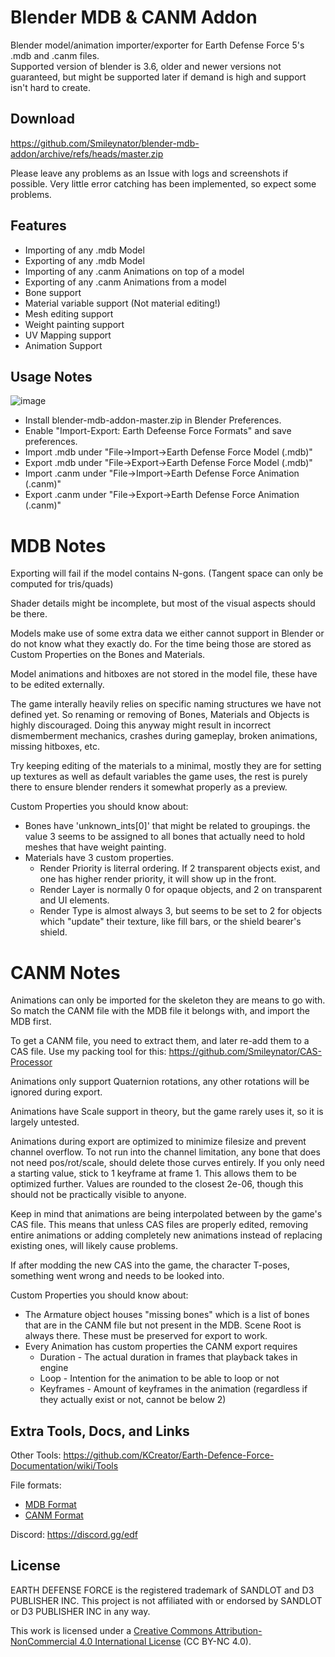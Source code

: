 # Blender MDB & CANM Addon
Blender model/animation importer/exporter for Earth Defense Force 5's .mdb and .canm files.  
Supported version of blender is 3.6, older and newer versions not guaranteed, but might be supported later if demand is high and support isn't hard to create.

## Download
https://github.com/Smileynator/blender-mdb-addon/archive/refs/heads/master.zip

Please leave any problems as an Issue with logs and screenshots if possible.
Very little error catching has been implemented, so expect some problems.

## Features
- Importing of any .mdb Model
- Exporting of any .mdb Model
- Importing of any .canm Animations on top of a model
- Exporting of any .canm Animations from a model
- Bone support
- Material variable support (Not material editing!)
- Mesh editing support
- Weight painting support
- UV Mapping support
- Animation Support

## Usage Notes
![image](https://github.com/Smileynator/blender-mdb-addon/assets/3433068/376663dc-c9ad-4190-a082-b8511b399f11)
- Install blender-mdb-addon-master.zip in Blender Preferences.
- Enable "Import-Export: Earth Defeense Force Formats" and save preferences.
- Import .mdb under "File->Import->Earth Defense Force Model (.mdb)"
- Export .mdb under "File->Export->Earth Defense Force Model (.mdb)"
- Import .canm under "File->Import->Earth Defense Force Animation (.canm)"
- Export .canm under "File->Export->Earth Defense Force Animation (.canm)"

# MDB Notes
Exporting will fail if the model contains N-gons. (Tangent space can only be computed for tris/quads)

Shader details might be incomplete, but most of the visual aspects should be there.

Models make use of some extra data we either cannot support in Blender or do not know what they exactly do. For the time being those are stored as Custom Properties on the Bones and Materials.

Model animations and hitboxes are not stored in the model file, these have to be edited externally.

The game interally heavily relies on specific naming structures we have not defined yet. So renaming or removing of Bones, Materials and Objects is highly discouraged. Doing this anyway might result in incorrect dismemberment mechanics, crashes during gameplay, broken animations, missing hitboxes, etc.

Try keeping editing of the materials to a minimal, mostly they are for setting up textures as well as default variables the game uses, the rest is purely there to ensure blender renders it somewhat properly as a preview.

Custom Properties you should know about:
- Bones have 'unknown_ints[0]' that might be related to groupings. the value 3 seems to be assigned to all bones that actually need to hold meshes that have weight painting.
- Materials have 3 custom properties.
  - Render Priority is literral ordering. If 2 transparent objects exist, and one has higher render priority, it will show up in the front.
  - Render Layer is normally 0 for opaque objects, and 2 on transparent and UI elements.
  - Render Type is almost always 3, but seems to be set to 2 for objects which "update" their texture, like fill bars, or the shield bearer's shield.
 
# CANM Notes
Animations can only be imported for the skeleton they are means to go with. So match the CANM file with the MDB file it belongs with, and import the MDB first.

To get a CANM file, you need to extract them, and later re-add them to a CAS file. Use my packing tool for this: https://github.com/Smileynator/CAS-Processor

Animations only support Quaternion rotations, any other rotations will be ignored during export.

Animations have Scale support in theory, but the game rarely uses it, so it is largely untested.

Animations during export are optimized to minimize filesize and prevent channel overflow. To not run into the channel limitation, any bone that does not need pos/rot/scale, should delete those curves entirely. If you only need a starting value, stick to 1 keyframe at frame 1. This allows them to be optimized further. Values are rounded to the closest 2e-06, though this should not be practically visible to anyone.

Keep in mind that animations are being interpolated between by the game's CAS file. This means that unless CAS files are properly edited, removing entire animations or adding completely new animations instead of replacing existing ones, will likely cause problems.

If after modding the new CAS into the game, the character T-poses, something went wrong and needs to be looked into.

Custom Properties you should know about:
- The Armature object houses "missing bones" which is a list of bones that are in the CANM file but not present in the MDB. Scene Root is always there. These must be preserved for export to work.
- Every Animation has custom properties the CANM export requires
  - Duration - The actual duration in frames that playback takes in engine
  - Loop - Intention for the animation to be able to loop or not
  - Keyframes - Amount of keyframes in the animation (regardless if they actually exist or not, cannot be below 2)


## Extra Tools, Docs, and Links
Other Tools: https://github.com/KCreator/Earth-Defence-Force-Documentation/wiki/Tools

File formats:
- [MDB Format](https://github.com/KCreator/Earth-Defence-Force-Documentation/wiki/MDB-Format)
- [CANM Format](https://github.com/KCreator/Earth-Defence-Force-Documentation/wiki/CANM-Format)

Discord: https://discord.gg/edf

## License
EARTH DEFENSE FORCE is the registered trademark of SANDLOT and D3 PUBLISHER INC. This project is not affiliated with or endorsed by SANDLOT or D3 PUBLISHER INC in any way.

This work is licensed under a [Creative Commons Attribution-NonCommercial 4.0 International License](https://creativecommons.org/licenses/by-nc/4.0/) (CC BY-NC 4.0).
